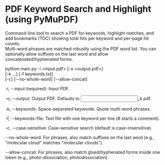 # PDF Keyword Search and Highlight (using PyMuPDF)

Command-line tool to search a PDF for keywords, highlight matches, and add bookmarks (TOC) showing total hits per keyword and per-page hit counts.  
Multi-word phrases are matched robustly using the PDF word list. You can optionally allow suffixes on the last word and allow concatenated/hyphenated forms.

python main.py -i <input.pdf> [-o <output.pdf>] \
  [-k <kw1> <kw2> ...] [-f keywords.txt] \
  [-c] [--no-whole-word] [--allow-concat]

-i, --input (required): Input PDF.

-o, --output: Output PDF. Defaults to <input>_k.pdf.

-k, --keywords: Space-separated keywords. Quote multi-word phrases.

-f, --keywords-file: Text file with one keyword per line (# starts a comment).

-c, --case-sensitive: Case-sensitive search (default is case-insensitive).

--no-whole-word: For phrases, also match suffixes on the last word
(e.g., "molecular cloud" matches "molecular clouds").

--allow-concat: For phrases, also match glued/hyphenated forms inside one token
(e.g., photo-dissociation, photodissociation).
